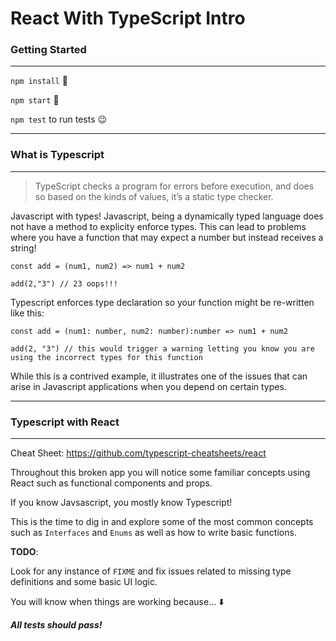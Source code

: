 # React With TypeScript Intro

### Getting Started

---

`npm install` 🏁

`npm start` 🚀

`npm test` to run tests 😉

---

### What is Typescript

---

> TypeScript checks a program for errors before execution, and does so based on the kinds of values, it’s a static type checker.

Javascript with types! Javascript, being a dynamically typed language does not have a method to explicity enforce types. This can lead to problems where you have a function that may expect a number but instead receives a string!

```
const add = (num1, num2) => num1 + num2

add(2,"3") // 23 oops!!!
```

Typescript enforces type declaration so your function might be re-written like this:

```
const add = (num1: number, num2: number):number => num1 + num2

add(2, "3") // this would trigger a warning letting you know you are using the incorrect types for this function
```

While this is a contrived example, it illustrates one of the issues that can arise in Javascript applications when you depend on certain types.

---

### Typescript with React

---

Cheat Sheet: https://github.com/typescript-cheatsheets/react

Throughout this broken app you will notice some familiar concepts using React such as functional components and props.

If you know Javsascript, you mostly know Typescript!

This is the time to dig in and explore some of the most common concepts such as `Interfaces` and `Enums` as well as how to write basic functions.

**TODO**:

Look for any instance of `FIXME` and fix issues related to missing type definitions and some basic UI logic.

You will know when things are working because... ⬇️

**_All tests should pass!_**
